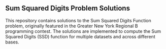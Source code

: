 ## Sum Squared Digits Problem Solutions
This repository contains solutions to the Sum Squared Digits Function problem, originally featured in the Greater New York Regional B programming contest. The solutions are implemented to compute the Sum Squared Digits (SSD) function for multiple datasets and across different bases.
